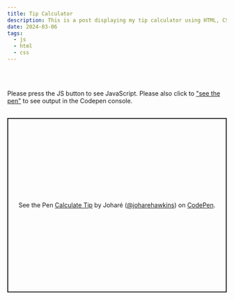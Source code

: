 ```yaml
---
title: Tip Calculator
description: This is a post displaying my tip calculator using HTML, CSS and JavaScript.
date: 2024-03-06
tags:
  - js
  - html
  - css
---
```

<br>
<br>
<p>Please press the <span class="pink">JS</span> button to see <span class="pink">JavaScript</span>. Please also click to <a href="https://codepen.io/joharehawkins/pen/abxoZwY">"see the pen"</a> to see output in the Codepen console.
<br>
<br>
<p class="codepen" data-height="400" data-default-tab="js" data-slug-hash="abxoZwY" data-user="joharehawkins" style="height: 400px; box-sizing: border-box; display: flex; align-items: center; justify-content: center; border: 2px solid; margin: 1em 0; padding: 1em;">
  <span>See the Pen <a href="https://codepen.io/joharehawkins/pen/abxoZwY">
  Calculate Tip</a> by Joharé (<a href="https://codepen.io/joharehawkins">@joharehawkins</a>)
  on <a href="https://codepen.io">CodePen</a>.</span>
</p>
<script async src="https://cpwebassets.codepen.io/assets/embed/ei.js"></script>
